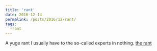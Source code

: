 ```yaml
---
title: 'rant'
date: 2016-12-14
permalink: /posts/2016/12/rant/
tags:
  -rant
---
```


A yuge rant I usually have to the so-called experts in nothing.
[the rant](https://medium.com/@hadrielle/linkedin-or-the-art-of-pretending-to-be-an-expert-46083b052600#.a174653ds)
